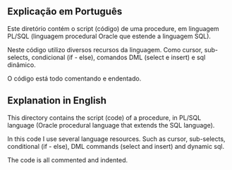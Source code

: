 ## Explicação em Português

Este diretório contém o script (código) de uma procedure, em linguagem PL/SQL (linguagem procedural Oracle que estende a linguagem SQL).

Neste código utilizo diversos recursos da linguagem. Como cursor, sub-selects, condicional (if - else), comandos DML (select e insert) e sql dinâmico.

O código está todo comentando e endentado.



## Explanation in English

This directory contains the script (code) of a procedure, in PL/SQL language (Oracle procedural language that extends the SQL language).

In this code I use several language resources. Such as cursor, sub-selects, conditional (if - else), DML commands (select and insert) and dynamic sql.

The code is all commented and indented.
